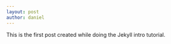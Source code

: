 ```yaml
---
layout: post
author: daniel
---
```

This is the first post created while doing the Jekyll intro tutorial.